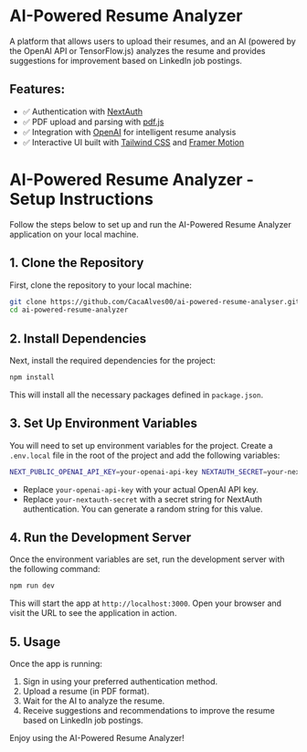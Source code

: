 # AI-Powered Resume Analyzer

A platform that allows users to upload their resumes, and an AI (powered by the OpenAI API or TensorFlow.js) analyzes the resume and provides suggestions for improvement based on LinkedIn job postings.

## Features:
- ✅ Authentication with [NextAuth](https://next-auth.js.org/)
- ✅ PDF upload and parsing with [pdf.js](https://mozilla.github.io/pdf.js/)
- ✅ Integration with [OpenAI](https://openai.com/) for intelligent resume analysis
- ✅ Interactive UI built with [Tailwind CSS](https://tailwindcss.com/) and [Framer Motion](https://www.framer.com/motion/)

# AI-Powered Resume Analyzer - Setup Instructions

Follow the steps below to set up and run the AI-Powered Resume Analyzer application on your local machine.

## 1. Clone the Repository

First, clone the repository to your local machine:

```bash
git clone https://github.com/CacaAlves00/ai-powered-resume-analyser.git
cd ai-powered-resume-analyzer
```

## 2. Install Dependencies

Next, install the required dependencies for the project:

```bash
npm install
```


This will install all the necessary packages defined in `package.json`.

## 3. Set Up Environment Variables

You will need to set up environment variables for the project. Create a `.env.local` file in the root of the project and add the following variables:

```bash
NEXT_PUBLIC_OPENAI_API_KEY=your-openai-api-key NEXTAUTH_SECRET=your-nextauth-secret
```

- Replace `your-openai-api-key` with your actual OpenAI API key.
- Replace `your-nextauth-secret` with a secret string for NextAuth authentication. You can generate a random string for this value.

## 4. Run the Development Server

Once the environment variables are set, run the development server with the following command:

```bash
npm run dev
```


This will start the app at `http://localhost:3000`. Open your browser and visit the URL to see the application in action.

## 5. Usage

Once the app is running:

1. Sign in using your preferred authentication method.
2. Upload a resume (in PDF format).
3. Wait for the AI to analyze the resume.
4. Receive suggestions and recommendations to improve the resume based on LinkedIn job postings.

Enjoy using the AI-Powered Resume Analyzer!

